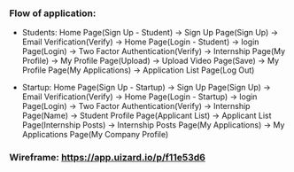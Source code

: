 ### Flow of application:

- Students: Home Page(Sign Up - Student) -> Sign Up Page(Sign Up) -> Email Verification(Verify) -> Home Page(Login - Student) 
            -> login Page(Login) -> Two Factor Authentication(Verify) -> Internship Page(My Profile) -> My Profile Page(Upload) 
            -> Upload Video Page(Save) -> My Profile Page(My Applications) -> Application List Page(Log Out)
	
- Startup: Home Page(Sign Up - Startup) -> Sign Up Page(Sign Up) -> Email Verification(Verify) -> Home Page(Login - Startup) 
            -> login Page(Login) -> Two Factor Authentication(Verify) -> Internship Page(Name) -> Student Profile Page(Applicant List) 
            -> Applicant List Page(Internship Posts) -> Internship Posts Page(My Applications) -> My Applications Page(My Company Profile)
	   
### Wireframe: https://app.uizard.io/p/f11e53d6
